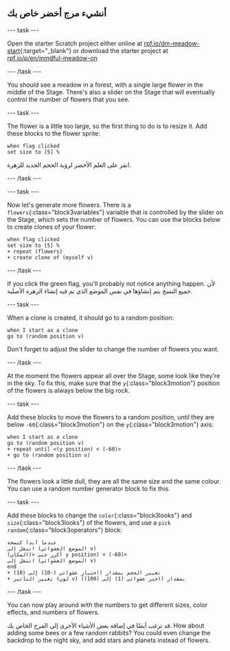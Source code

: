 ## أنشيء مرج أخضر خاص بك

--- task ---

Open the starter Scratch project either online at [rpf.io/dm-meadow-start](https://rpf.io/dm-meadow-start){:target="_blank"} or download the starter project at [rpf.io/p/en/mindful-meadow-on](https://rpf.io/p/en/mindful-meadow-go)

--- /task ---

You should see a meadow in a forest, with a single large flower in the middle of the Stage. There's also a slider on the Stage that will eventually control the number of flowers that you see.

--- task ---

The flower is a little too large, so the first thing to do is to resize it. Add these blocks to the flower sprite:

```blocks3
when flag clicked
set size to [5] %
```

انقر على العلم الأخضر لرؤية الحجم الجديد للزهرة.

--- /task ---

--- task ---

Now let's generate more flowers. There is a `flowers`{:class="block3variables"} variable that is controlled by the slider on the Stage, which sets the number of flowers. You can use the blocks below to create clones of your flower:

```blocks3
when flag clicked
set size to [5] %
+ repeat (flowers)
+ create clone of (myself v)
```

--- /task ---

If you click the green flag, you'll probably not notice anything happen. لأن جميع النسخ يتم إنشاؤها في نفس الموضع الذي تم فيه إنشاء الزهرة الأصلية.

--- task ---

When a clone is created, it should go to a random position:

```blocks3
when I start as a clone
go to (random position v)
```

Don't forget to adjust the slider to change the number of flowers you want.

--- /task ---

At the moment the flowers appear all over the Stage, some look like they're in the sky. To fix this, make sure that the `y`{:class="block3motion"} position of the flowers is always below the big rock.

--- task ---

Add these blocks to move the flowers to a random position, until they are below `-60`{:class="block3motion"} on the `y`{:class="block3motion"} axis:

```blocks3
when I start as a clone
go to (random position v)
+ repeat until <(y position) < (-60)>
+ go to (random position v)
```

--- /task ---

The flowers look a little dull, they are all the same size and the same colour. You can use a random number generator block to fix this.

--- task ---

Add these blocks to change the `color`{:class="block3looks"} and `size`{:class="block3looks"} of the flowers, and use a `pick random`{:class="block3operators"} block:

```blocks3
عندما أبدأ كنسخة
انتقل إلى (الموضع العشوائي v)
أكرر حتى <(المكان) y position) < (-60)>
انتقل إلى (الموضع العشوائي v)
end
+ تغيير الحجم بمقدار (اختيار عشوائي (-10) إلى (10)
+ تغيير التأثير (لون v) بمقدار (اختر عشوائي (1) إلى (100))
```

--- /task ---

You can now play around with the numbers to get different sizes, color effects, and numbers of flowers.

قد ترغب أيضًا في إضافة بعض الأشياء الأخرى إلى المرج الخاص بك. How about adding some bees or a few random rabbits? You could even change the backdrop to the night sky, and add stars and planets instead of flowers.





